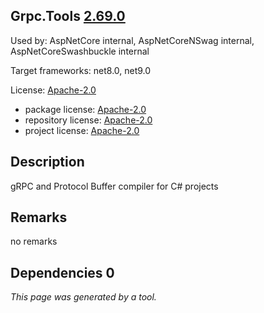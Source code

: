 Grpc.Tools [2.69.0](https://www.nuget.org/packages/Grpc.Tools/2.69.0)
--------------------

Used by: AspNetCore internal, AspNetCoreNSwag internal, AspNetCoreSwashbuckle internal

Target frameworks: net8.0, net9.0

License: [Apache-2.0](../../../../licenses/apache-2.0) 

- package license: [Apache-2.0](https://licenses.nuget.org/Apache-2.0) 
- repository license: [Apache-2.0](https://github.com/grpc/grpc.git) 
- project license: [Apache-2.0](https://github.com/grpc/grpc) 

Description
-----------
gRPC and Protocol Buffer compiler for C# projects

Remarks
-----------
no remarks


Dependencies 0
-----------


*This page was generated by a tool.*